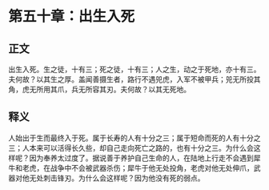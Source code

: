 # 第五十章：出生入死

## 正文
出生入死。生之徒，十有三；死之徒，十有三；人之生，动之于死地，亦十有三。夫何故？以其生之厚。盖闻善摄生者，路行不遇兕虎，入军不被甲兵；兕无所投其角，虎无所用其爪，兵无所容其刃。夫何故？以其无死地。

## 释义
人始出于生而最终入于死。属于长寿的人有十分之三；属于短命而死的人有十分之三；人本来可以活得长久些，却自己走向死亡之路的，也有十分之三。为什么会这样呢？因为奉养太过度了。据说善于养护自己生命的人，在陆地上行走不会遇到犀牛和老虎，在战争中不会被武器杀伤；犀牛于他无处投角，老虎对他无处伸爪，武器对他无处刺击锋刃。为什么会这样呢？因为他没有死的弱点。